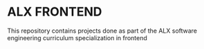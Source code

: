# ALX FRONTEND

This repository contains projects done as part of the ALX software engineering curriculum specialization in frontend
